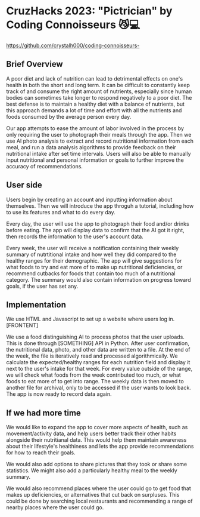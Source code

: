 # CruzHacks 2023: "Pictrician" by Coding Connoisseurs 😼💻
https://github.com/crystalh000/coding-connoisseurs-

## Brief Overview

A poor diet and lack of nutrition can lead to detrimental effects on one's health in both the short and long term. It can be difficult to constantly keep track of and consume the right amount of nutrients, especially since human bodies can sometimes take longer to respond negatively to a poor diet. The best defense is to maintain a healthy diet with a balance of nutrients, but this approach demands a lot of time and effort with all the nutrients and foods consumed by the average person every day.

Our app attempts to ease the amount of labor involved in the process by only requiring the user to photograph their meals through the app. Then we use AI photo analysis to extract and record nutritional information from each meal, and run a data analysis algorithms to provide feedback on their nutritional intake after set time intervals. Users will also be able to manually input nutritional and personal information or goals to further improve the accuracy of recommendations.

## User side

Users begin by creating an account and inputting information about themselves. Then we will introduce the app throguh a tutorial, including how to use its features and what to do every day.

Every day, the user will use the app to photograph their food and/or drinks before eating. The app will display data to confirm that the AI got it right, then records the information to the user's account data.

Every week, the user will receive a notification containing their weekly summary of nutrtitional intake and how well they did compared to the healthy ranges for their demographic. The app will give suggestions for what foods to try and eat more of to make up nutritional deficiencies, or recommend cutbacks for foods that contain too much of a nutritional category. The summary would also contain information on progress toward goals, if the user has set any.

## Implementation

We use HTML and Javascript to set up a website where users log in. [FRONTENT]

We use a food distinguishing AI to process photos that the user uploads. This is done through [SOMETHING] API in Python. After user confirmation, the nutritional data, photo, and other data are written to a file. At the end of the week, the file is iteratively read and processed algorithmically. We calculate the expected/healthy ranges for each nutrition field and display it next to the user's intake for that week. For every value outside of the range, we will check what foods from the week contributed too much, or what foods to eat more of to get into range. The weekly data is then moved to another file for archival, only to be accessed if the user wants to look back. The app is now ready to record data again.

## If we had more time

We would like to expand the app to cover more aspects of health, such as movement/activity data, and help users better track their other habits alongside their nutritianal data. This would help them maintain awareness about their lifestyle's healthiness and lets the app provide recommendations for how to reach their goals.

We would also add options to share pictures that they took or share some statistics. We might also add a particularly healthy meal to the weekly summary.

We would also recommend places where the user could go to get food that makes up deficiencies, or alternatives that cut back on surpluses. This could be done by searching local restaurants and recommending a range of nearby places where the user could go.